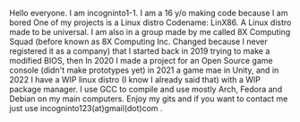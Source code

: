 Hello everyone. I am incogninto1-1. I am a 16 y/o making code because I am bored
One of my projects is a Linux distro Codename: LinX86. A Linux distro made to be
universal. I am also in a group made by me called 8X Computing Squad 
(before known as 8X Computing Inc. Changed because I never registered it as a company)
that I started back in 2019 trying to make a modified BIOS, then In 2020 I made a
project for an Open Source game console (didn't make prototypes yet) in 2021
a game mae in Unity, and in 2022 I have a WIP linux distro (I know I already said that)
with a WIP package manager. I use GCC to compile and use mostly Arch, Fedora and Debian
on my main computers. Enjoy my gits and if you want to contact me just use 
incogninto123(at)gmail(dot)com .
